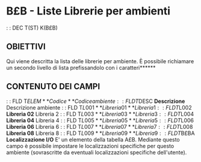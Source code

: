 # B£B - Liste Librerie per ambienti
 :  : DEC T(ST) K(B£B)
## OBIETTIVI
Qui viene descritta la lista delle librerie per ambiente. È possibile richiamare un secondo livello di lista prefissandolo con i caratteri******
## CONTENUTO DEI CAMPI
 :  : FLD T$ELEM **Codice**
Codice ambiente
 :  : FLD T$DESC **Descrizione**
Descrizione ambiente
 :  : FLD T$L001 **Libreria 01**
Libreria 1
 :  : FLD T$L002 **Libreria 02**
Libreria 2
 :  : FLD T$L003 **Libreria 03**
Libreria 3
 :  : FLD T$L004 **Libreria 04**
Libreria 4
 :  : FLD T$L005 **Libreria 05**
Libreria 5
 :  : FLD T$L006 **Libreria 06**
Libreria 6
 :  : FLD T$L007 **Libreria 07**
Libreria 7
 :  : FLD T$L008 **Libreria 08**
Libreria 8
 :  : FLD T$L009 **Libreria 09**
Libreria 9
 :  : FLD T$B£BA **Localizzazione I/O**
E' un elemento della tabella A£B. Mediante questo campo è possibile impostare le localizzazioni
specifiche per questo ambiente (sovrascritte da eventuali localizzazioni specifiche dell'utente).

